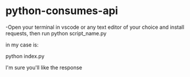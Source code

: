 ﻿# python-consumes-api

-Open your terminal in vscode or any text editor of your choice and install requests, then run python script_name.py

in my case is:

python index.py

I'm sure you'll like the response

